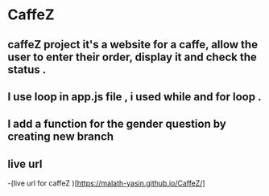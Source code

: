 # CaffeZ

## caffeZ project it's a website for a caffe, allow the user to enter their order, display it and check the status .

## I use loop in app.js file , i used while and for loop .

## I add a function for the gender question by creating new branch

## live url

-(live url for caffeZ )[https://malath-yasin.github.io/CaffeZ/]
